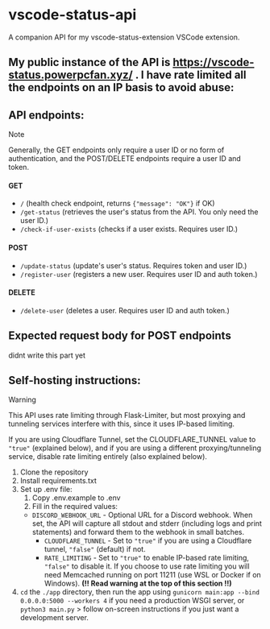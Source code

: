 # vscode-status-api

A companion API for my vscode-status-extension VSCode extension.

My public instance of the API is https://vscode-status.powerpcfan.xyz/ . I have rate limited all the endpoints on an IP basis to avoid abuse:
- 

## API endpoints:

> [!NOTE]
> Generally, the GET endpoints only require a user ID or no form of authentication, and the POST/DELETE endpoints require a user ID and token.

#### GET
- `/` (health check endpoint, returns `{"message": "OK"}` if OK)
- `/get-status` (retrieves the user's status from the API. You only need the user ID.)
- `/check-if-user-exists` (checks if a user exists. Requires user ID.)

#### POST
- `/update-status` (update's user's status. Requires token and user ID.)
- `/register-user` (registers a new user. Requires user ID and auth token.)

#### DELETE
- `/delete-user` (deletes a user. Requires user ID and auth token.)

## Expected request body for POST endpoints
didnt write this part yet

## Self-hosting instructions:

> [!WARNING]
> This API uses rate limiting through Flask-Limiter, but most proxying and tunneling services interfere with this, since it uses IP-based limiting. 
> 
> If you are using Cloudflare Tunnel, set the CLOUDFLARE_TUNNEL value to `"true"` (explained below), and if you are using a different proxying/tunneling service, disable rate limiting entirely (also explained below).

1. Clone the repository
2. Install requirements.txt
3. Set up .env file:
   1. Copy .env.example to .env
   2. Fill in the required values:
   - `DISCORD_WEBHOOK_URL` - Optional URL for a Discord webhook. When set, the API will capture all stdout and stderr (including logs and print statements) and forward them to the webhook in small batches.
      - `CLOUDFLARE_TUNNEL` - Set to `"true"` if you are using a Cloudflare tunnel, `"false"` (default) if not.
      - `RATE_LIMITING` - Set to `"true"` to enable IP-based rate limiting, `"false"` to disable it. If you choose to use rate limiting you will need Memcached running on port 11211 (use WSL or Docker if on Windows). **(!! Read warning at the top of this section !!)**
4. `cd` the `./app` directory, then run the app using `gunicorn main:app --bind 0.0.0.0:5000 --workers 4` if you need a production WSGI server, or `python3 main.py` \> follow on-screen instructions if you just want a development server.
